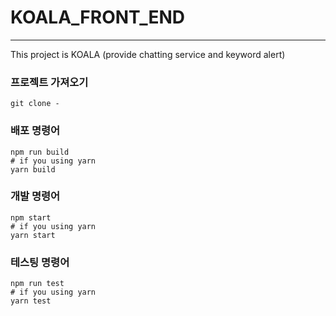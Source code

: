 # KOALA_FRONT_END

---

This project is KOALA (provide chatting service and keyword alert)

### 프로젝트 가져오기

```
git clone -
```

### 배포 명령어

```
npm run build
# if you using yarn
yarn build
```

### 개발 명령어

```
npm start
# if you using yarn
yarn start
```

### 테스팅 명령어

```
npm run test
# if you using yarn
yarn test
```
